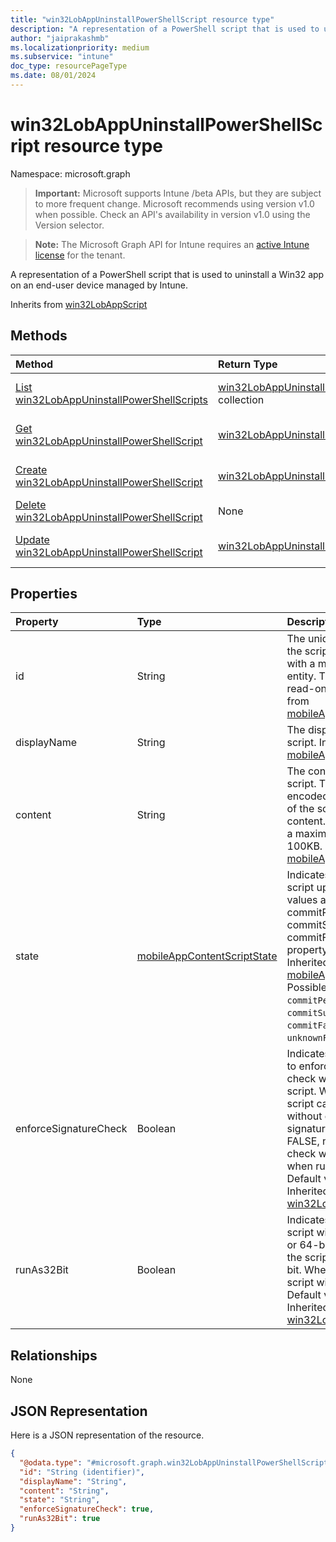 ```yaml
---
title: "win32LobAppUninstallPowerShellScript resource type"
description: "A representation of a PowerShell script that is used to uninstall a Win32 app on an end-user device managed by Intune."
author: "jaiprakashmb"
ms.localizationpriority: medium
ms.subservice: "intune"
doc_type: resourcePageType
ms.date: 08/01/2024
---
```


# win32LobAppUninstallPowerShellScript resource type

Namespace: microsoft.graph

> **Important:** Microsoft supports Intune /beta APIs, but they are subject to more frequent change. Microsoft recommends using version v1.0 when possible. Check an API's availability in version v1.0 using the Version selector.

> **Note:** The Microsoft Graph API for Intune requires an [active Intune license](https://go.microsoft.com/fwlink/?linkid=839381) for the tenant.

A representation of a PowerShell script that is used to uninstall a Win32 app on an end-user device managed by Intune.


Inherits from [win32LobAppScript](../resources/intune-apps-win32lobappscript.md)

## Methods
|Method|Return Type|Description|
|:---|:---|:---|
|[List win32LobAppUninstallPowerShellScripts](../api/intune-apps-win32lobappuninstallpowershellscript-list.md)|[win32LobAppUninstallPowerShellScript](../resources/intune-apps-win32lobappuninstallpowershellscript.md) collection|List properties and relationships of the [win32LobAppUninstallPowerShellScript](../resources/intune-apps-win32lobappuninstallpowershellscript.md) objects.|
|[Get win32LobAppUninstallPowerShellScript](../api/intune-apps-win32lobappuninstallpowershellscript-get.md)|[win32LobAppUninstallPowerShellScript](../resources/intune-apps-win32lobappuninstallpowershellscript.md)|Read properties and relationships of the [win32LobAppUninstallPowerShellScript](../resources/intune-apps-win32lobappuninstallpowershellscript.md) object.|
|[Create win32LobAppUninstallPowerShellScript](../api/intune-apps-win32lobappuninstallpowershellscript-create.md)|[win32LobAppUninstallPowerShellScript](../resources/intune-apps-win32lobappuninstallpowershellscript.md)|Create a new [win32LobAppUninstallPowerShellScript](../resources/intune-apps-win32lobappuninstallpowershellscript.md) object.|
|[Delete win32LobAppUninstallPowerShellScript](../api/intune-apps-win32lobappuninstallpowershellscript-delete.md)|None|Deletes a [win32LobAppUninstallPowerShellScript](../resources/intune-apps-win32lobappuninstallpowershellscript.md).|
|[Update win32LobAppUninstallPowerShellScript](../api/intune-apps-win32lobappuninstallpowershellscript-update.md)|[win32LobAppUninstallPowerShellScript](../resources/intune-apps-win32lobappuninstallpowershellscript.md)|Update the properties of a [win32LobAppUninstallPowerShellScript](../resources/intune-apps-win32lobappuninstallpowershellscript.md) object.|

## Properties
|Property|Type|Description|
|:---|:---|:---|
|id|String|The unique identifier of the script associated with a mobileLobApp entity. This property is read-only. Inherited from [mobileAppContentScript](../resources/intune-apps-mobileappcontentscript.md)|
|displayName|String|The display name for the script. Inherited from [mobileAppContentScript](../resources/intune-apps-mobileappcontentscript.md)|
|content|String|The content of the script. This is a Base64-encoded representation of the script's original content. The content has a maximum size limit of 100KB. Inherited from [mobileAppContentScript](../resources/intune-apps-mobileappcontentscript.md)|
|state|[mobileAppContentScriptState](../resources/intune-apps-mobileappcontentscriptstate.md)|Indicates the state of the script upload. Possible values are commitPending, commitSuccess, and commitFailed. This property is read-only. Inherited from [mobileAppContentScript](../resources/intune-apps-mobileappcontentscript.md). Possible values are: `commitPending`, `commitSuccess`, `commitFailed`, `unknownFutureValue`.|
|enforceSignatureCheck|Boolean|Indicates whether or not to enforce a signature check when running the script. When TRUE, the script cannot be run without enforcing a signature check. When FALSE, no signature check will be enforced when running the script. Default value is FALSE. Inherited from [win32LobAppScript](../resources/intune-apps-win32lobappscript.md)|
|runAs32Bit|Boolean|Indicates whether the script will run as 32-bit or 64-bit. When TRUE, the script will run as 32-bit. When FALSE, the script will run as 64-bit. Default value is FALSE. Inherited from [win32LobAppScript](../resources/intune-apps-win32lobappscript.md)|

## Relationships
None

## JSON Representation
Here is a JSON representation of the resource.
<!-- {
  "blockType": "resource",
  "keyProperty": "id",
  "@odata.type": "microsoft.graph.win32LobAppUninstallPowerShellScript"
}
-->
``` json
{
  "@odata.type": "#microsoft.graph.win32LobAppUninstallPowerShellScript",
  "id": "String (identifier)",
  "displayName": "String",
  "content": "String",
  "state": "String",
  "enforceSignatureCheck": true,
  "runAs32Bit": true
}
```